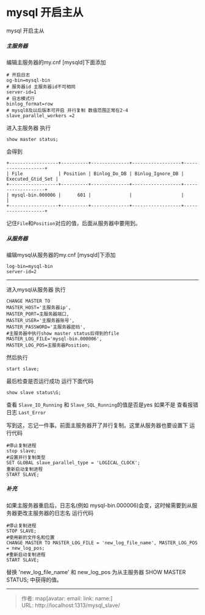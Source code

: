 # mysql 开启主从

mysql 开启主从
<!--more-->
##### 主服务器
编辑主服务器的my.cnf
[mysqld]下面添加
```
# 开启日志
og-bin=mysql-bin
# 服务器id 主服务器id不可相同
server-id=1
# 日志模式行
binlog_format=row
# mysql8及以后版本可开启 并行复制 数值范围正常在2-4
slave_parallel_workers =2
```

进入主服务器
执行
```
show master status;
```

会得到
```
+------------------+----------+--------------+------------------+-------------------+
| File             | Position | Binlog_Do_DB | Binlog_Ignore_DB | Executed_Gtid_Set |
+------------------+----------+--------------+------------------+-------------------+
| mysql-bin.000006 |      601 |              |                  |                   |
+------------------+----------+--------------+------------------+-------------------+
```
记住`File`和`Position`对应的值，后面从服务器中要用到。

##### 从服务器
编辑mysql从服务器的my.cnf
[mysqld]下添加
```
log-bin=mysql-bin
server-id=2
```
***

进入mysql从服务器
执行
```
CHANGE MASTER TO
MASTER_HOST='主服务器ip',
MASTER_PORT=主服务器端口,
MASTER_USER='主服务器账号',
MASTER_PASSWORD='主服务器密码',
#主服务器中执行show master status后得到的file
MASTER_LOG_FILE='mysql-bin.000006',
MASTER_LOG_POS=主服务器Position;
```

然后执行
```
start slave;
```
最后检查是否运行成功
运行下面代码
```
show slave status\G;
```
查看 `Slave_IO_Running` 和 `Slave_SQL_Running`的值是否是yes
如果不是 查看报错日志 `Last_Error`

写到这，忘记一件事。前面主服务器开了并行复制。这里从服务器也要设置下
运行代码
```
#停止复制进程
stop slave; 
#设置并行复制类型
SET GLOBAL slave_parallel_type = 'LOGICAL_CLOCK'; 
重新启动复制进程
START SLAVE; 
```

##### 补充
如果主服务器重启后，日志名(例如 mysql-bin.000006)会变，这时候需要到从服务器更改主服务器的日志名
运行代码
```
#停止复制进程
STOP SLAVE;  
#使用新的文件名和位置
CHANGE MASTER TO MASTER_LOG_FILE = 'new_log_file_name', MASTER_LOG_POS = new_log_pos;
#重新启动复制进程
START SLAVE; 
```
替换 'new_log_file_name' 和 new_log_pos 为从主服务器 SHOW MASTER STATUS; 中获得的值。

---

> 作者: map[avatar:<nil> email:<nil> link:<nil> name:<nil>]  
> URL: http://localhost:1313/mysql_slave/  

